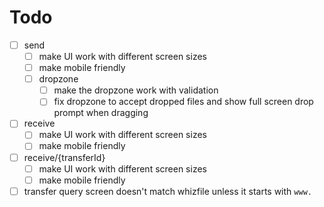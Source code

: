 # Todo

- [ ] send
  - [ ] make UI work with different screen sizes
  - [ ] make mobile friendly
  - [ ] dropzone
    - [ ] make the dropzone work with validation
    - [ ] fix dropzone to accept dropped files and show full screen drop prompt when dragging
- [ ] receive
  - [ ] make UI work with different screen sizes
  - [ ] make mobile friendly
- [ ] receive/{transferId}
  - [ ] make UI work with different screen sizes
  - [ ] make mobile friendly
- [ ] transfer query screen doesn't match whizfile unless it starts with `www.`
